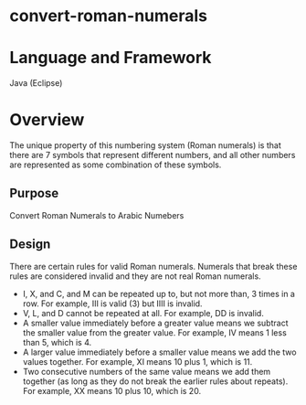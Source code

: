 # convert-roman-numerals
<h1>Language and Framework</h1>
Java (Eclipse)

<h1>Overview</h1>
The unique property of this numbering system (Roman numerals) is that there are 7 symbols
that represent different numbers, and all other numbers are represented as some combination
of these symbols. 

<h2>Purpose</h2>
Convert Roman Numerals to Arabic Numebers

<h2>Design</h2>

There are certain rules for valid Roman numerals. Numerals that break these rules are
considered invalid and they are not real Roman numerals.
- I, X, and C, and M can be repeated up to, but not more than, 3 times in a row. For
example, III is valid (3) but IIII is invalid.
- V, L, and D cannot be repeated at all. For example, DD is invalid.
- A smaller value immediately before a greater value means we subtract the smaller value
from the greater value. For example, IV means 1 less than 5, which is 4.
- A larger value immediately before a smaller value means we add the two values
together. For example, XI means 10 plus 1, which is 11.
- Two consecutive numbers of the same value means we add them together (as long as
they do not break the earlier rules about repeats). For example, XX means 10 plus 10,
which is 20.
